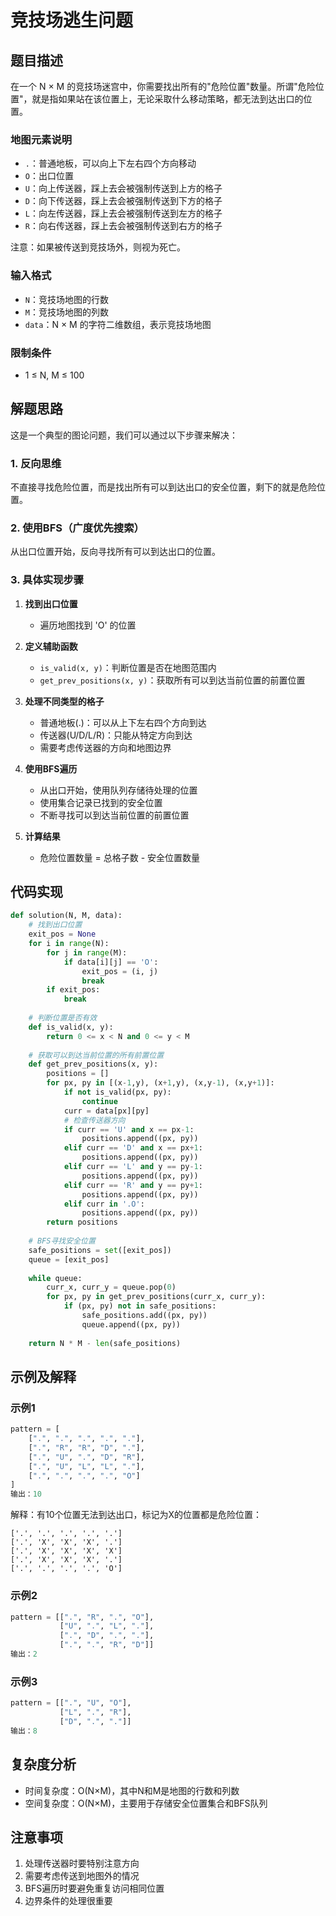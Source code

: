 # 竞技场逃生问题

## 题目描述

在一个 N × M 的竞技场迷宫中，你需要找出所有的"危险位置"数量。所谓"危险位置"，就是指如果站在该位置上，无论采取什么移动策略，都无法到达出口的位置。

### 地图元素说明
- `.`：普通地板，可以向上下左右四个方向移动
- `O`：出口位置
- `U`：向上传送器，踩上去会被强制传送到上方的格子
- `D`：向下传送器，踩上去会被强制传送到下方的格子
- `L`：向左传送器，踩上去会被强制传送到左方的格子
- `R`：向右传送器，踩上去会被强制传送到右方的格子

注意：如果被传送到竞技场外，则视为死亡。

### 输入格式
- `N`：竞技场地图的行数
- `M`：竞技场地图的列数
- `data`：N × M 的字符二维数组，表示竞技场地图

### 限制条件
- 1 ≤ N, M ≤ 100

## 解题思路

这是一个典型的图论问题，我们可以通过以下步骤来解决：

### 1. 反向思维
不直接寻找危险位置，而是找出所有可以到达出口的安全位置，剩下的就是危险位置。

### 2. 使用BFS（广度优先搜索）
从出口位置开始，反向寻找所有可以到达出口的位置。

### 3. 具体实现步骤

1. **找到出口位置**
   - 遍历地图找到 'O' 的位置

2. **定义辅助函数**
   - `is_valid(x, y)`：判断位置是否在地图范围内
   - `get_prev_positions(x, y)`：获取所有可以到达当前位置的前置位置

3. **处理不同类型的格子**
   - 普通地板(.)：可以从上下左右四个方向到达
   - 传送器(U/D/L/R)：只能从特定方向到达
   - 需要考虑传送器的方向和地图边界

4. **使用BFS遍历**
   - 从出口开始，使用队列存储待处理的位置
   - 使用集合记录已找到的安全位置
   - 不断寻找可以到达当前位置的前置位置

5. **计算结果**
   - 危险位置数量 = 总格子数 - 安全位置数量

## 代码实现

```python
def solution(N, M, data):
    # 找到出口位置
    exit_pos = None
    for i in range(N):
        for j in range(M):
            if data[i][j] == 'O':
                exit_pos = (i, j)
                break
        if exit_pos:
            break
    
    # 判断位置是否有效
    def is_valid(x, y):
        return 0 <= x < N and 0 <= y < M
    
    # 获取可以到达当前位置的所有前置位置
    def get_prev_positions(x, y):
        positions = []
        for px, py in [(x-1,y), (x+1,y), (x,y-1), (x,y+1)]:
            if not is_valid(px, py):
                continue
            curr = data[px][py]
            # 检查传送器方向
            if curr == 'U' and x == px-1:
                positions.append((px, py))
            elif curr == 'D' and x == px+1:
                positions.append((px, py))
            elif curr == 'L' and y == py-1:
                positions.append((px, py))
            elif curr == 'R' and y == py+1:
                positions.append((px, py))
            elif curr in '.O':
                positions.append((px, py))
        return positions
    
    # BFS寻找安全位置
    safe_positions = set([exit_pos])
    queue = [exit_pos]
    
    while queue:
        curr_x, curr_y = queue.pop(0)
        for px, py in get_prev_positions(curr_x, curr_y):
            if (px, py) not in safe_positions:
                safe_positions.add((px, py))
                queue.append((px, py))
    
    return N * M - len(safe_positions)
```

## 示例及解释

### 示例1
```python
pattern = [
    [".", ".", ".", ".", "."],
    [".", "R", "R", "D", "."],
    [".", "U", ".", "D", "R"],
    [".", "U", "L", "L", "."],
    [".", ".", ".", ".", "O"]
]
输出：10
```
解释：有10个位置无法到达出口，标记为X的位置都是危险位置：
```
['.', '.', '.', '.', '.']
['.', 'X', 'X', 'X', '.']
['.', 'X', 'X', 'X', 'X']
['.', 'X', 'X', 'X', '.']
['.', '.', '.', '.', 'O']
```

### 示例2
```python
pattern = [[".", "R", ".", "O"], 
           ["U", ".", "L", "."], 
           [".", "D", ".", "."], 
           [".", ".", "R", "D"]]
输出：2
```

### 示例3
```python
pattern = [[".", "U", "O"],
           ["L", ".", "R"],
           ["D", ".", "."]]
输出：8
```

## 复杂度分析

- 时间复杂度：O(N×M)，其中N和M是地图的行数和列数
- 空间复杂度：O(N×M)，主要用于存储安全位置集合和BFS队列

## 注意事项

1. 处理传送器时要特别注意方向
2. 需要考虑传送到地图外的情况
3. BFS遍历时要避免重复访问相同位置
4. 边界条件的处理很重要
